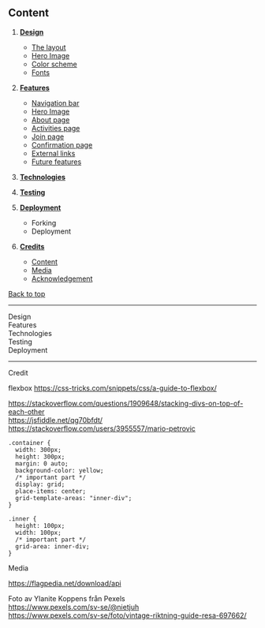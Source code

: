 ## **Content**
1. [**Design**](#design)
    - [The layout](#the-layout)
    - [Hero Image](#hero-image)
    - [Color scheme](#color-scheme)
    - [Fonts](#fonts)

2. [**Features**](#features)
    - [Navigation bar](#navigation-bar)
    - [Hero Image](#hero-image)
    - [About page](#about-page)
    - [Activities page](#activities-page)
    - [Join page](#join-page)
    - [Confirmation page](#confirmation-page)
    - [External links](#external-links)
    - [Future features](#future-features)

3. [**Technologies**](#technologies)

4. [**Testing**](#testing)
    
5. [**Deployment**](#deployment)
    - Forking
    - Deployment

7. [**Credits**](#credits)
    - [Content](#content)
    - [Media](#media)
    - [Acknowledgement](#acknowledgement)

[Back to top](#)


---

Design<br>
Features<br>
Technologies<br>
Testing<br>
Deployment<br>

---


Credit 

flexbox
https://css-tricks.com/snippets/css/a-guide-to-flexbox/


https://stackoverflow.com/questions/1909648/stacking-divs-on-top-of-each-other
<br>
https://jsfiddle.net/qg70bfdt/
https://stackoverflow.com/users/3955557/mario-petrovic

```
.container {
  width: 300px;
  height: 300px;
  margin: 0 auto;
  background-color: yellow;
  /* important part */
  display: grid;
  place-items: center;
  grid-template-areas: "inner-div";
}

.inner {
  height: 100px;
  width: 100px;
  /* important part */
  grid-area: inner-div;
}
```

Media

https://flagpedia.net/download/api


Foto av Ylanite Koppens från Pexels
<br>
https://www.pexels.com/sv-se/@nietjuh
<br>
https://www.pexels.com/sv-se/foto/vintage-riktning-guide-resa-697662/
